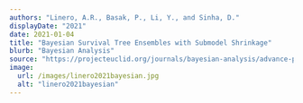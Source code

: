 ```yaml
---
authors: "Linero, A.R., Basak, P., Li, Y., and Sinha, D."
displayDate: "2021"
date: 2021-01-04
title: "Bayesian Survival Tree Ensembles with Submodel Shrinkage"
blurb: "Bayesian Analysis"
source: "https://projecteuclid.org/journals/bayesian-analysis/advance-publication/Bayesian-Survival-Tree-Ensembles-with-Submodel-Shrinkage/10.1214/21-BA1285.full"
image:
  url: /images/linero2021bayesian.jpg
  alt: "linero2021bayesian"
---
```

